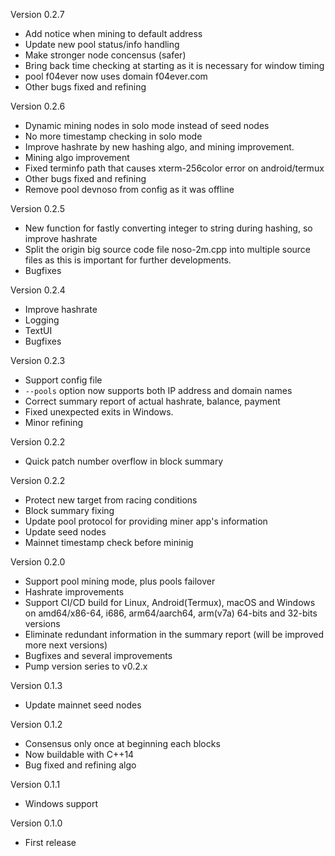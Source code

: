 Version 0.2.7

- Add notice when mining to default address
- Update new pool status/info handling
- Make stronger node concensus (safer)
- Bring back time checking at starting as it is necessary for window timing
- pool f04ever now uses domain f04ever.com
- Other bugs fixed and refining

Version 0.2.6

- Dynamic mining nodes in solo mode instead of seed nodes
- No more timestamp checking in solo mode
- Improve hashrate by new hashing algo, and mining improvement.
- Mining algo improvement
- Fixed terminfo path that causes xterm-256color error on android/termux
- Other bugs fixed and refining
- Remove pool devnoso from config as it was offline

Version 0.2.5

- New function for fastly converting integer to string during hashing, so improve hashrate
- Split the origin big source code file noso-2m.cpp into multiple source files as this is important for further developments.
- Bugfixes


Version 0.2.4

- Improve hashrate
- Logging
- TextUI
- Bugfixes

Version 0.2.3

- Support config file
- `--pools` option now supports both IP address and domain names
- Correct summary report of actual hashrate, balance, payment
- Fixed unexpected exits in Windows.
- Minor refining

Version 0.2.2

- Quick patch number overflow in block summary

Version 0.2.2

- Protect new target from racing conditions
- Block summary fixing
- Update pool protocol for providing miner app's information
- Update seed nodes
- Mainnet timestamp check before mininig

Version 0.2.0

- Support pool mining mode, plus pools failover
- Hashrate improvements
- Support CI/CD build for Linux, Android(Termux), macOS and Windows on amd64/x86-64, i686, arm64/aarch64, arm(v7a) 64-bits and 32-bits versions
- Eliminate redundant information in the summary report (will be improved more next versions)
- Bugfixes and several improvements
- Pump version series to v0.2.x

Version 0.1.3

- Update mainnet seed nodes

Version 0.1.2

- Consensus only once at beginning each blocks
- Now buildable with C++14
- Bug fixed and refining algo

Version 0.1.1

- Windows support

Version 0.1.0

- First release
